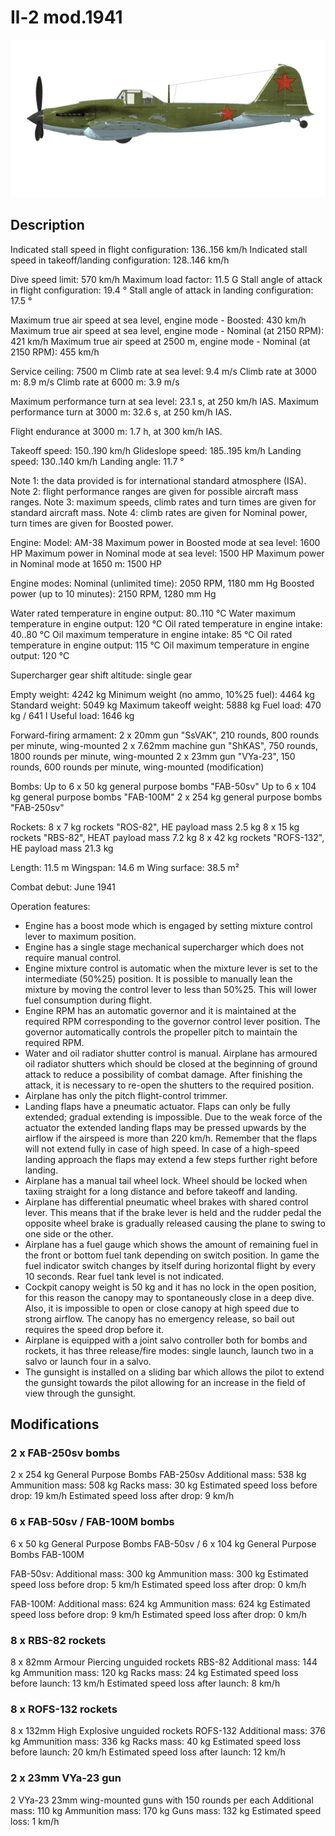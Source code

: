 ﻿# Il-2 mod.1941

![il2m41](../images/il2m41.png)

## Description

Indicated stall speed in flight configuration: 136..156 km/h
Indicated stall speed in takeoff/landing configuration: 128..146 km/h

Dive speed limit: 570 km/h
Maximum load factor: 11.5 G
Stall angle of attack in flight configuration: 19.4 °
Stall angle of attack in landing configuration: 17.5 °

Maximum true air speed at sea level, engine mode - Boosted: 430 km/h
Maximum true air speed at sea level, engine mode - Nominal (at 2150 RPM): 421 km/h
Maximum true air speed at 2500 m, engine mode - Nominal (at 2150 RPM): 455 km/h

Service ceiling: 7500 m
Climb rate at sea level: 9.4 m/s
Climb rate at 3000 m: 8.9 m/s
Climb rate at 6000 m: 3.9 m/s

Maximum performance turn at sea level: 23.1 s, at 250 km/h IAS.
Maximum performance turn at 3000 m: 32.6 s, at 250 km/h IAS.

Flight endurance at 3000 m: 1.7 h, at 300 km/h IAS.

Takeoff speed: 150..190 km/h
Glideslope speed: 185..195 km/h
Landing speed: 130..140 km/h
Landing angle: 11.7 °

Note 1: the data provided is for international standard atmosphere (ISA).
Note 2: flight performance ranges are given for possible aircraft mass ranges.
Note 3: maximum speeds, climb rates and turn times are given for standard aircraft mass.
Note 4: climb rates are given for Nominal power, turn times are given for Boosted power.

Engine:
Model: AM-38
Maximum power in Boosted mode at sea level: 1600 HP
Maximum power in Nominal mode at sea level: 1500 HP
Maximum power in Nominal mode at 1650 m: 1500 HP

Engine modes:
Nominal (unlimited time): 2050 RPM, 1180 mm Hg
Boosted power (up to 10 minutes): 2150 RPM, 1280 mm Hg

Water rated temperature in engine output: 80..110 °C
Water maximum temperature in engine output: 120 °C
Oil rated temperature in engine intake: 40..80 °C
Oil maximum temperature in engine intake: 85 °C
Oil rated temperature in engine output: 115 °C
Oil maximum temperature in engine output: 120 °C

Supercharger gear shift altitude: single gear

Empty weight: 4242 kg
Minimum weight (no ammo, 10%25 fuel): 4464 kg
Standard weight: 5049 kg
Maximum takeoff weight: 5888 kg
Fuel load: 470 kg / 641 l
Useful load: 1646 kg

Forward-firing armament:
2 x 20mm gun "SsVAK", 210 rounds, 800 rounds per minute, wing-mounted
2 x 7.62mm machine gun "ShKAS", 750 rounds, 1800 rounds per minute, wing-mounted
2 x 23mm gun "VYa-23", 150 rounds, 600 rounds per minute, wing-mounted (modification)

Bombs:
Up to 6 x 50 kg general purpose bombs "FAB-50sv"
Up to 6 x 104 kg general purpose bombs "FAB-100M"
2 x 254 kg general purpose bombs "FAB-250sv"

Rockets:
8 x 7 kg rockets "ROS-82", HE payload mass 2.5 kg
8 x 15 kg rockets "RBS-82", HEAT payload mass 7.2 kg
8 x 42 kg rockets "ROFS-132", HE payload mass 21.3 kg

Length: 11.5 m
Wingspan: 14.6 m
Wing surface: 38.5 m²

Combat debut: June 1941

Operation features:
- Engine has a boost mode which is engaged by setting mixture control lever to maximum position.
- Engine has a single stage mechanical supercharger which does not require manual control.
- Engine mixture control is automatic when the mixture lever is set to the intermediate (50%25) position. It is possible to manually lean the mixture by moving the control lever to less than 50%25. This will lower fuel consumption during flight.
- Engine RPM has an automatic governor and it is maintained at the required RPM corresponding to the governor control lever position. The governor automatically controls the propeller pitch to maintain the required RPM.
- Water and oil radiator shutter control is manual. Airplane has armoured oil radiator shutters which should be closed at the beginning of ground attack to reduce a possibility of combat damage. After finishing the attack, it is necessary to re-open the shutters to the required position.
- Airplane has only the pitch flight-control trimmer.
- Landing flaps have a pneumatic actuator. Flaps can only be fully extended; gradual extending is impossible. Due to the weak force of the actuator the extended landing flaps may be pressed upwards by the airflow if the airspeed is more than 220 km/h. Remember that the flaps will not extend fully in case of high speed. In case of a high-speed landing approach the flaps may extend a few steps further right before landing.
- Airplane has a manual tail wheel lock. Wheel should be locked when taxiing straight for a long distance and before takeoff and landing.
- Airplane has differential pneumatic wheel brakes with shared control lever. This means that if the brake lever is held and the rudder pedal the opposite wheel brake is gradually released causing the plane to swing to one side or the other.
- Airplane has a fuel gauge which shows the amount of remaining fuel in the front or bottom fuel tank depending on switch position. In game the fuel indicator switch changes by itself during horizontal flight by every 10 seconds. Rear fuel tank level is not indicated. 
- Cockpit canopy weight is 50 kg and it has no lock in the open position, for this reason the canopy may to spontaneously close in a deep dive. Also, it is impossible to open or close canopy at high speed due to strong airflow. The canopy has no emergency release, so bail out requires the speed drop before it.
- Airplane is equipped with a joint salvo controller both for bombs and rockets, it has three release/fire modes: single launch, launch two in a salvo or launch four in a salvo.
- The gunsight is installed on a sliding bar which allows the pilot to extend the gunsight towards the pilot allowing for an increase in the field of view through the gunsight.

## Modifications


### 2 x FAB-250sv bombs

2 x 254 kg General Purpose Bombs FAB-250sv
Additional mass: 538 kg
Ammunition mass: 508 kg
Racks mass: 30 kg
Estimated speed loss before drop: 19 km/h
Estimated speed loss after drop: 9 km/h

### 6 x FAB-50sv / FAB-100M bombs

6 x 50 kg General Purpose Bombs FAB-50sv / 6 x 104 kg General Purpose Bombs FAB-100M

FAB-50sv:
Additional mass: 300 kg
Ammunition mass: 300 kg
Estimated speed loss before drop: 5 km/h
Estimated speed loss after drop: 0 km/h

FAB-100M:
Additional mass: 624 kg
Ammunition mass: 624 kg
Estimated speed loss before drop: 9 km/h
Estimated speed loss after drop: 0 km/h﻿

### 8 x RBS-82 rockets

8 x 82mm Armour Piercing unguided rockets RBS-82
Additional mass: 144 kg
Ammunition mass: 120 kg
Racks mass: 24 kg
Estimated speed loss before launch: 13 km/h
Estimated speed loss after launch: 8 km/h﻿

### 8 x ROFS-132 rockets

8 x 132mm High Explosive unguided rockets ROFS-132
Additional mass: 376 kg
Ammunition mass: 336 kg
Racks mass: 40 kg
Estimated speed loss before launch: 20 km/h
Estimated speed loss after launch: 12 km/h

### 2 x 23mm VYa-23 gun

2 VYa-23 23mm wing-mounted guns with 150 rounds per each
Additional mass: 110 kg
Ammunition mass: 170 kg
Guns mass: 132 kg
Estimated speed loss: 1 km/h